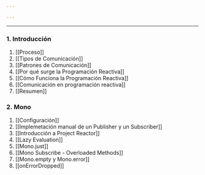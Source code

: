 ```yaml
---

---
```


---
### 1. Introducción

1. [[Proceso]]
2. [[Tipos de Comunicación]]
3. [[Patrones de Comunicación]]
4. [[Por qué surge la Programación Reactiva]]
5. [[Cómo Funciona la Programación Reactiva]]
6. [[Comunicación en programación reactiva]]
7. [[Resumen]]

### 2. Mono

1. [[Configuración]]
2. [[Implemetación manual de un Publisher y un Subscriber]]
3. [[Introducción a Project Reactor]]
4. [[Lazy Evaluation]]
5. [[Mono.just]]
6. [[Mono Subscribe - Overloaded Methods]]
7. [[Mono.empty y Mono.error]]
8. [[onErrorDropped]]